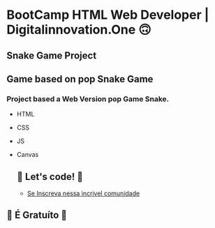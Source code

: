 # BootCamp HTML Web Developer | Digitalinnovation.One 🙃

## Snake Game Project
## Game based on pop Snake Game
### Project based a Web Version pop Game Snake.
- HTML
- CSS
- JS
- Canvas


  ## 🚀 Let's code! 🚀
  
  * [Se Inscreva nessa ìncrivel comunidade ](https://digitalinnovation.one/sign-up?ref=AGDHVL1HW5)

## 🚀 É Gratuíto 🚀